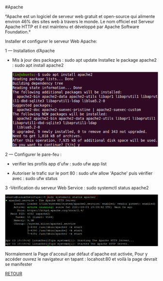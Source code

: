 #Apache

°Apache est un logiciel de serveur web gratuit et open-source qui alimente environ 46% des sites web à travers le monde. Le nom officiel est Serveur Apache HTTP et il est maintenu et développé par Apache Software Foundation.°

Installer et configurer le serveur Web Apache:

1 — Installation d’Apache
- Mis à jour des packages :
 sudo apt update
Installez le package apache2 :
  sudo apt install apache2
  
  <img src="https://github.com/KennyRandria/SYS/blob/main/images/aPACHE2.png" alt="">

2 — Configurer le pare-feu :
- verifier les profils app d'ufw  :
 sudo ufw app list
* Autoriser le trafic sur le port 80 : sudo ufw allow 'Apache' puis vérifier avec : sudo ufw status

3 -Vérification du serveur Web
 Service :
 sudo systemctl status apache2

<img src="https://github.com/KennyRandria/SYS/blob/main/images/APACHE.png" alt="">

Normalement la Page d'acceuil par défaut d'apache est activée,
Pour y accéder ouvrez le navigateur en tapant : locahost:80 et voilà la page devrait se manifester

<a href = 'https://github.com/KennyRandria/SYS/'>RETOUR</a>
